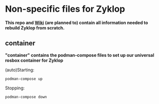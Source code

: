 # Non-specific files for Zyklop

**This repo and [Wiki](https://github.com/Bento-Robotics/Zyklop/wiki) (are planned to) contain all information needed to rebuild Zyklop from scratch.**

## container

**"container" contains the podman-compose files to set up our universal rosbox container for Zyklop**

(auto)Starting:
```
podman-compose up
```

Stopping:
```
podman-compose down
```
